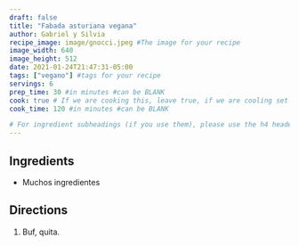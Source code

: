 ```yaml
---
draft: false
title: "Fabada asturiana vegana"
author: Gabriel y Silvia
recipe_image: image/gnocci.jpeg #The image for your recipe
image_width: 640
image_height: 512
date: 2021-01-24T21:47:31-05:00
tags: ["vegano"] #tags for your recipe
servings: 6
prep_time: 30 #in minutes #can be BLANK
cook: true # If we are cooking this, leave true, if we are cooling set to false
cook_time: 120 #in minutes #can be BLANK

# For ingredient subheadings (if you use them), please use the h4 header.  For print view I have those elements targeted
---
```



## Ingredients

- Muchos ingredientes

## Directions

1. Buf, quita.
